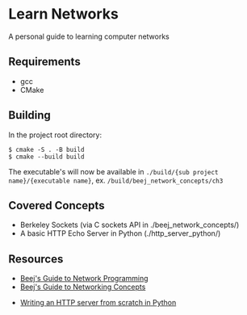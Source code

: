 # Learn Networks
A personal guide to learning computer networks

## Requirements
- gcc
- CMake

## Building
In the project root directory:
```
$ cmake -S . -B build
$ cmake --build build
```
The executable's will now be available in `./build/{sub project name}/{executable name}`, ex. `/build/beej_network_concepts/ch3`

## Covered Concepts
- Berkeley Sockets (via C sockets API in ./beej_network_concepts/)
- A basic HTTP Echo Server in Python (./http_server_python/)

## Resources
- [Beej's Guide to Network Programming](https://beej.us/guide/bgnet/)
- [Beej's Guide to Networking Concepts](https://beej.us/guide/bgnet0/)
* [Writing an HTTP server from scratch in Python](https://bhch.github.io/posts/2017/11/writing-an-http-server-from-scratch/)